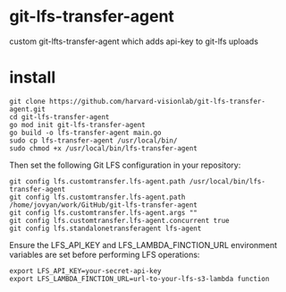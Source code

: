 # git-lfs-transfer-agent
custom git-lfts-transfer-agent which adds api-key to git-lfs uploads

# install
```
git clone https://github.com/harvard-visionlab/git-lfs-transfer-agent.git
cd git-lfs-transfer-agent
go mod init git-lfs-transfer-agent
go build -o lfs-transfer-agent main.go
sudo cp lfs-transfer-agent /usr/local/bin/
sudo chmod +x /usr/local/bin/lfs-transfer-agent
```

Then set the following Git LFS configuration in your repository: 
```
git config lfs.customtransfer.lfs-agent.path /usr/local/bin/lfs-transfer-agent
git config lfs.customtransfer.lfs-agent.path /home/jovyan/work/GitHub/git-lfs-transfer-agent
git config lfs.customtransfer.lfs-agent.args ""
git config lfs.customtransfer.lfs-agent.concurrent true
git config lfs.standalonetransferagent lfs-agent
```

Ensure the LFS_API_KEY and LFS_LAMBDA_FINCTION_URL environment variables are set before performing LFS operations:
```
export LFS_API_KEY=your-secret-api-key
export LFS_LAMBDA_FINCTION_URL=url-to-your-lfs-s3-lambda function
```
